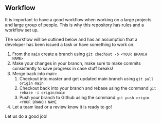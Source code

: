 ## Workflow

It is important to have a good workflow when working on a large projects and large group of people. This is why this repository has rules and a workflow set up.

The workflow will be outlined below and has an assumption that a developer has been issued a task or have something to work on.

1. From the `main` create a branch using `git chechout -b <YOUR BRANCH NAME>`
2. Make your changes in your branch, make sure to make commits consistently to save progress in case stuff breaks!
3. Merge back into main:
   1. Checkout into master and get updated main branch using `git pull origin main`
   2. Checkout back into your branch and rebase using the command `git rebase -i origin/main`
   3. Push your branch to Github using the command `git push origin <YOUR BRANCH NAME`
4. Let a team lead or a review know it is ready to go!

Let us do a good job!
